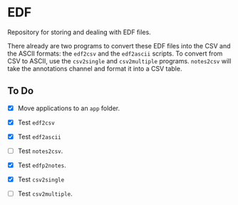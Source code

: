 EDF
===

Repository for storing and dealing with EDF files.

There already are two programs to convert these EDF files into the CSV and the ASCII formats: the `edf2csv` and the `edf2ascii` scripts. To convert from CSV to ASCII, use the `csv2single` and `csv2multiple` programs. `notes2csv` will take the annotations channel and format it into a CSV table.

To Do
-----

- [x] Move applications to an `app` folder.
- [x] Test `edf2csv`
- [x] Test `edf2ascii`
- [ ] Test `notes2csv`.
- [x] Test `edfp2notes`.
- [x] Test `csv2single`
- [ ] Test `csv2multiple`.

